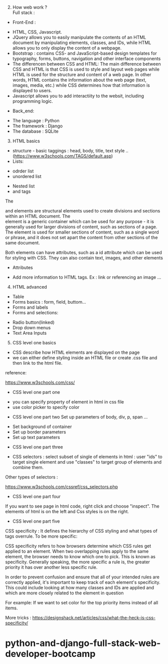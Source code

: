 
2. How web work ? \
Full stack :
* Front-End : 
- HTML, CSS, Javascript. 
- JQuery allows you to easily manipulate the contents of an HTML document by manipulating elements, classes, and IDs, while HTML allows you to only display the content of a webpage.
- Bootstrap : contains CSS- and JavaScript-based design templates for typography, forms, buttons, navigation and other interface components
- The differencen between CSS and HTML: The main difference between CSS and HTML is that CSS is used to style and layout web pages while HTML is used for the structure and content of a web page. In other words, HTML contains the information about the web page (text, images, media, etc.) while CSS determines how that information is displayed to users.
- Javascript allows you to add interactiity to the websit, including programming logic.
* Back_end:
- The language : Python
- The framework : Django
- The database : SQLite

 
3. HTML basics
* structure
*-* basic taggings : head, body, title, text style ..  (https://www.w3schools.com/TAGS/default.asp)
* Lists:
- odrder list
- unordered list
* Nested list
* <div> and <span> tags
The <div> and <span> elements are structural elements used to create divisions and sections within an HTML document. The <div> element is a generic container which can be used for any purpose - it is generally used for larger divisions of content, such as sections of a page. The <span> element is used for smaller sections of content, such as a single word or phrase, and it does not set apart the content from other sections of the same document.

Both elements can have attributes, such as a id attribute which can be used for styling with CSS. They can also contain text, images, and other elements 
* Attributes
- Add more information to HTML tags. Ex : link or referencing an image ...

4. HTML advanced
* Table
* Forms basics : form, field, buttom...
* Forms and labels
* Forms and selections:
- Radio button(linked)
- Drop down menus
- Text Area Inputs

5. CSS level one basics
- CSS describe how HTML elements are displayed on the page
- we can either define styling inside an HTML file or create .css file and then link to the html file. 

reference:

https://www.w3schools.com/css/

* CSS level one part one
- you can specify property of element in html in css file
- use color picker to specify color

* CSS level one part two
Set up parameters of body, div, p, span ...
- Set background of container
- Set up border parameters
- Set up text parameters

* CSS level one part three
- CSS selectors : select subset of single of elements in html : user "ids" to target single element and use "classes" to target group of elements and combine them. 

Other types of selectors :

https://www.w3schools.com/cssref/css_selectors.php


* CSS level one part four

If you want to see page in html code, right click and choose "inspect". The elements of html is on the left and Css styles is on the right.

* CSS level one part five

CSS specificity : It defines the hierarchy of CSS styling and what types of tags overrule. To be more specific:

CSS specificity refers to how browsers determine which CSS rules get applied to an element. When two overlapping rules apply to the same element, the browser needs to know which one to pick. This is known as specificity. Generally speaking, the more specific a rule is, the greater priority it has over another less specific rule.

In order to prevent confusion and ensure that all of your intended rules are correctly applied, it's important to keep track of each element's specificity. This could include looking at how many classes and IDs are applied and which are more closely related to the element in question

For example: If we want to set color for the top priority items instead of all items.

More tricks :
https://designshack.net/articles/css/what-the-heck-is-css-specificity/
















# python-and-django-full-stack-web-developer-bootcamp
